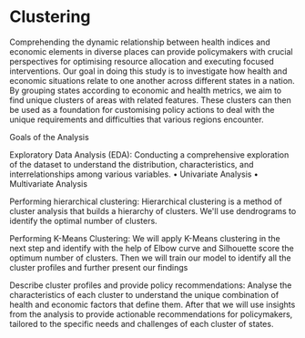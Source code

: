 # Clustering
Comprehending the dynamic relationship between health indices and economic elements in diverse places can provide policymakers with crucial perspectives for optimising resource allocation and executing focused interventions. Our goal in doing this study is to investigate how health and economic situations relate to one another across different states in a nation. By grouping states according to economic and health metrics, we aim to find unique clusters of areas with related features. These clusters can then be used as a foundation for customising policy actions to deal with the unique requirements and difficulties that various regions encounter.

Goals of the Analysis

Exploratory Data Analysis (EDA): Conducting a comprehensive exploration of the dataset to understand the distribution, characteristics, and interrelationships among various variables. • Univariate Analysis • Multivariate Analysis

Performing hierarchical clustering: Hierarchical clustering is a method of cluster analysis that builds a hierarchy of clusters. We'll use dendrograms to identify the optimal number of clusters.

Performing K-Means Clustering: We will apply K-Means clustering in the next step and identify with the help of Elbow curve and Silhouette score the optimum number of clusters. Then we will train our model to identify all the cluster profiles and further present our findings

Describe cluster profiles and provide policy recommendations: Analyse the characteristics of each cluster to understand the unique combination of health and economic factors that define them. After that we will use insights from the analysis to provide actionable recommendations for policymakers, tailored to the specific needs and challenges of each cluster of states.
